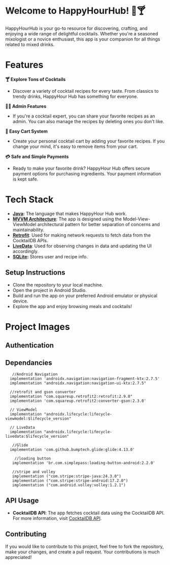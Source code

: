 # Welcome to HappyHourHub! 🍹🍸

HappyHourHub is your go-to resource for discovering, crafting, and enjoying a wide range of delightful cocktails. Whether you're a seasoned mixologist or a novice enthusiast, this app is your companion for all things related to mixed drinks.

# Features
<b>🍸 Explore Tons of Cocktails</b>
- Discover a variety of cocktail recipes for every taste. From classics to trendy drinks, HappyHour Hub has something for everyone.

<b>🧑‍🍳 Admin Features</b>
- If you're a cocktail expert, you can share your favorite recipes as an admin. You can also manage the recipes by deleting ones you don't like.

<b>🛒 Easy Cart System</b>
- Create your personal cocktail cart by adding your favorite recipes. If you change your mind, it's easy to remove items from your cart.

<b>💳 Safe and Simple Payments</b>
- Ready to make your favorite drink? HappyHour Hub offers secure payment options for purchasing ingredients. Your payment information is kept safe.

# Tech Stack

- <b>[Java](https://www.w3schools.com/java/java_intro.asp):</b> The language that makes HappyHour Hub work.
- <b>[MVVM Architecture](https://developer.android.com/topic/architecture)</b>: The app is designed using the Model-View-ViewModel architectural pattern for better separation of concerns and maintainability.
- <b>[Retrofit](https://square.github.io/retrofit/)</b>: Used for making network requests to fetch data from the CocktailDB APIs.
- <b>[LiveData](https://developer.android.com/topic/libraries/architecture/livedata)</b>: Used for observing changes in data and updating the UI accordingly.
- <b>[SQLite](https://developer.android.com/training/data-storage/sqlite):</b> Stores user and recipe info.

## Setup Instructions

- Clone the repository to your local machine.
- Open the project in Android Studio.
- Build and run the app on your preferred Android emulator or physical device.
- Explore the app and enjoy browsing meals and cocktails!

# Project Images
## Authentication


  ## Dependancies
  
       //Android Navigation
      implementation 'androidx.navigation:navigation-fragment-ktx:2.7.5'
      implementation "androidx.navigation:navigation-ui-ktx:2.7.5"

      //retrofit and gson converter
      implementation "com.squareup.retrofit2:retrofit:2.9.0"
      implementation 'com.squareup.retrofit2:converter-gson:2.3.0'

      // ViewModel
      implementation "androidx.lifecycle:lifecycle-viewmodel:$lifecycle_version"
  
      // LiveData
      implementation "androidx.lifecycle:lifecycle-livedata:$lifecycle_version"
  
       //Glide
      implementation 'com.github.bumptech.glide:glide:4.13.0'

        //loading button
       implementation 'br.com.simplepass:loading-button-android:2.2.0'

       //stripe and volley
       implementation ("com.stripe:stripe-java:24.3.0")
       implementation ("com.stripe:stripe-android:17.2.0")
       implementation ("com.android.volley:volley:1.2.1")

## API Usage

- <b>CocktailDB API</b>: The app fetches cocktail data using the CocktailDB API. For more information, visit [CocktailDB API](https://thecocktaildb.com/api.php).

## Contributing
If you would like to contribute to this project, feel free to fork the repository, make your changes, and create a pull request. Your contributions is much appreciated!
